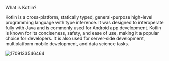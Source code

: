 What is Kotlin?

Kotlin is a cross-platform, statically typed, general-purpose high-level programming language with type inference. It was designed to interoperate fully with Java and is commonly used for Android app development. Kotlin is known for its conciseness, safety, and ease of use, making it a popular choice for developers. It is also used for server-side development, multiplatform mobile development, and data science tasks.


![1709133546464](https://github.com/MohadeseNikoogoftar/SimpleCounter/assets/153216775/77027b4e-e5a3-45cc-bf84-be27a30d7a55)
